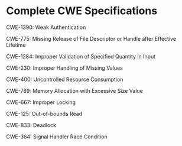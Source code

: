 

# Complete CWE Specifications

CWE-1390: Weak Authentication

CWE-775: Missing Release of File Descriptor or Handle after Effective Lifetime

CWE-1284: Improper Validation of Specified Quantity in Input

CWE-230: Improper Handling of Missing Values

CWE-400: Uncontrolled Resource Consumption

CWE-789: Memory Allocation with Excessive Size Value

CWE-667: Improper Locking

CWE-125: Out-of-bounds Read

CWE-833: Deadlock

CWE-364: Signal Handler Race Condition